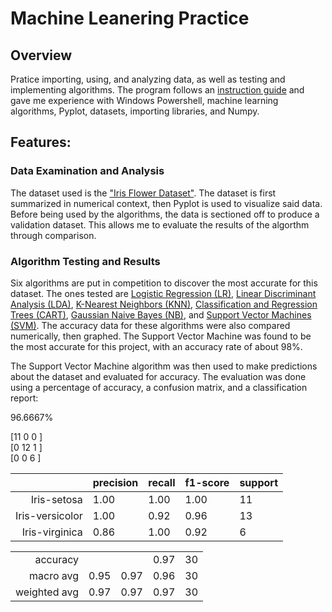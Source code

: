 # Machine Leanering Practice

## Overview

Pratice importing, using, and analyzing data, as well as testing and implementing algorithms. The program follows an [instruction guide](https://machinelearningmastery.com/machine-learning-in-python-step-by-step/) and gave me experience with Windows Powershell, machine learning algorithms, Pyplot, datasets, importing libraries, and Numpy.

## Features:

### Data Examination and Analysis

The dataset used is the ["Iris Flower Dataset"](https://en.wikipedia.org/wiki/Iris_flower_data_set). The dataset is first summarized in numerical context, then Pyplot is used to visualize said data. Before being used by the algorithms, the data is sectioned off to produce a validation dataset. This allows me to evaluate the results of the algorthm through comparison.

### Algorithm Testing and Results

Six algorithms are put in competition to discover the most accurate for this dataset. The ones tested are [Logistic Regression (LR)](https://en.wikipedia.org/wiki/Logistic_regression), [Linear Discriminant Analysis (LDA)](https://en.wikipedia.org/wiki/Linear_discriminant_analysis), [K-Nearest Neighbors (KNN)](https://en.wikipedia.org/wiki/K-nearest_neighbors_algorithm), [Classification and Regression Trees (CART)](https://www.digitalvidya.com/blog/classification-and-regression-trees/#:~:text=A%20Classification%20and%20Regression%20Tree,prediction%20for%20the%20target%20variable.), [Gaussian Naive Bayes (NB)](https://iq.opengenus.org/gaussian-naive-bayes/#:~:text=Gaussian%20Naive%20Bayes%20is%20a,distribution%20and%20supports%20continuous%20data.&text=Naive%20Bayes%20are%20a%20group,technique%2C%20but%20has%20high%20functionality.), and [Support Vector Machines (SVM)](https://en.wikipedia.org/wiki/Support-vector_machine). The accuracy data for these algorithms were also compared numerically, then graphed. The Support Vector Machine was found to be the most accurate for this project, with an accuracy rate of about 98%.

The Support Vector Machine algorithm was then used to make predictions about the dataset and evaluated for accuracy. The evaluation was done using a percentage of accuracy, a confusion matrix, and a classification report:

96.6667%

[11 0  0 ]<br>
[0  12 1 ]<br>
[0  0  6 ]

|   | precision | recall | f1-score | support |
| ---: | --- | --- | --- | --- |
| Iris-setosa | 1.00 | 1.00 | 1.00 | 11 |
| Iris-versicolor | 1.00 | 0.92 | 0.96 | 13 |
| Iris-virginica | 0.86 | 1.00 | 0.92 | 6 |

|   |   |   |   |   |
| ---: | --- | --- | --- | --- |
| accuracy |   |   | 0.97 | 30 |
| macro avg | 0.95 | 0.97 | 0.96 | 30 |
| weighted avg | 0.97 | 0.97 | 0.97 | 30 |




